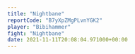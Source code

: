 ```yaml
---
title: "Nightbane"
reportCode: "B7yXpZMgPLvnYGK2"
player: "Bibihammer"
fight: "Nightbane"
date: 2021-11-11T20:08:04.971000+00:00
---
```

